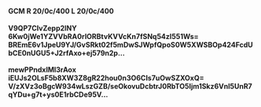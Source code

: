 #### GCM R 20/0c/400 L 20/0c/400
**V9QP7CIvZepp2INY**<br/>**6Kw0jWe1YZVVbRA0rIORBtvKVVcKn7fSNq54zI551Ws=**<br/>**BREmE6v1JpeU9YJ/GvSRkt02f5mDwSJWpfQpoS0W5XWSBOp424FcdUbCE0nUGU5+J2rfAxo+ej579n2p...**<br/><br/>
**mewPPndxlMl3rAox**<br/>**iEUJs2OLsF5b8XW3Z8gR22hou0n3O6CIs7uOwSZXOxQ=**<br/>**V/zXVz3oBgcW934wLszGZB/seOkovuDcbtrJ0RbTO5Ijm1Skz6Vnl5UnR7qYDu+g7t+ys0E1rbCDe95V...**